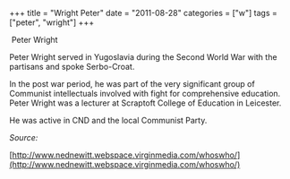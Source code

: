 +++
title = "Wright Peter"
date = "2011-08-28"
categories = ["w"]
tags = ["peter", "wright"]
+++

 Peter Wright

Peter Wright served in Yugoslavia during the Second World War with the partisans and spoke Serbo-Croat.

In the post war period, he was part of the very significant group of Communist intellectuals involved with fight for comprehensive education. Peter Wright was a lecturer at Scraptoft College of Education in Leicester.

He was active in CND and the local Communist Party.

_Source:_

[http://www.nednewitt.webspace.virginmedia.com/whoswho/](http://www.nednewitt.webspace.virginmedia.com/whoswho/)

